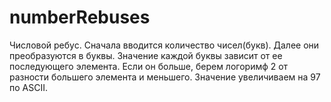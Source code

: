 # numberRebuses
Числовой ребус. Сначала вводится количество чисел(букв). Далее они преобразуются в буквы. Значение  каждой буквы зависит от ее последующего элемента. Если он больше, берем логоримф 2 от разности большего элемента и меньшего. Значение увеличиваем на 97 по ASCII.
